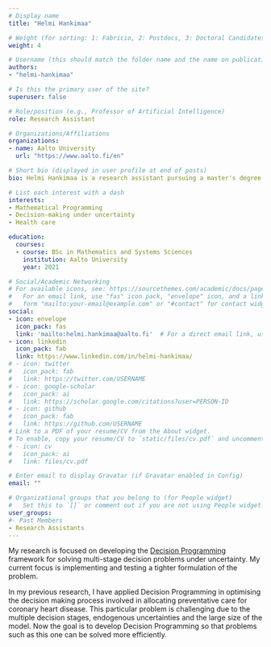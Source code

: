 ```yaml
---
# Display name
title: "Helmi Hankimaa"

# Weight (for sorting: 1: Fabricio, 2: Postdocs, 3: Doctoral Candidates, 4: Research Assistants)
weight: 4

# Username (this should match the folder name and the name on publications)
authors:
- "helmi-hankimaa"

# Is this the primary user of the site?
superuser: false

# Role/position (e.g., Professor of Artificial Intelligence)
role: Research Assistant

# Organizations/Affiliations
organizations:
- name: Aalto University
  url: "https://www.aalto.fi/en"

# Short bio (displayed in user profile at end of posts)
bio: Helmi Hankimaa is a research assistant pursuing a master's degree in mathematics and operations research at Aalto University.

# List each interest with a dash
interests:
- Mathematical Programming
- Decision-making under uncertainty
- Health care

education:
  courses:
  - course: BSc in Mathematics and Systems Sciences
    institution: Aalto University
    year: 2021

# Social/Academic Networking
# For available icons, see: https://sourcethemes.com/academic/docs/page-builder/#icons
#   For an email link, use "fas" icon pack, "envelope" icon, and a link in the
#   form "mailto:your-email@example.com" or "#contact" for contact widget.
social:
- icon: envelope
  icon_pack: fas
  link: 'mailto:helmi.hankimaa@aalto.fi'  # For a direct email link, use "mailto:test@example.org".
- icon: linkedin
  icon_pack: fab
  link: https://www.linkedin.com/in/helmi-hankimaa/
# - icon: twitter
#   icon_pack: fab
#   link: https://twitter.com/USERNAME
# - icon: google-scholar
#   icon_pack: ai
#   link: https://scholar.google.com/citations?user=PERSON-ID
# - icon: github
#   icon_pack: fab
#   link: https://github.com/USERNAME
# Link to a PDF of your resume/CV from the About widget.
# To enable, copy your resume/CV to `static/files/cv.pdf` and uncomment the lines below.
# - icon: cv
#   icon_pack: ai
#   link: files/cv.pdf

# Enter email to display Gravatar (if Gravatar enabled in Config)
email: ""

# Organizational groups that you belong to (for People widget)
#   Set this to `[]` or comment out if you are not using People widget.
user_groups:
#- Past Members
- Research Assistants
---
```


My research is focused on developing the [Decision Programming](https://github.com/gamma-opt/DecisionProgramming.jl) framework for solving multi-stage decision problems under uncertainty. My current focus is implementing and testing a tighter formulation of the problem.

In my previous research, I have applied Decision Programming in optimising the decision making process involved in allocating preventative care for coronary heart disease. This particular problem is challenging due to the multiple decision stages, endogenous uncertainties and the large size of the model. Now the goal is to develop Decision Programming so that problems such as this one can be solved more efficiently.
